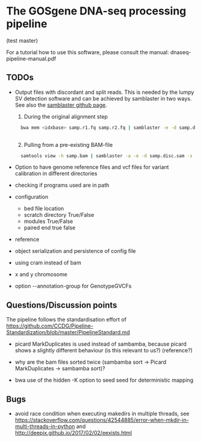 # The GOSgene DNA-seq processing pipeline

(test master)

For a tutorial how to use this software, please consult the manual:
dnaseq-pipeline-manual.pdf

## TODOs

* Output files with discordant and split reads. This is needed by the
  lumpy SV detection software and can be achieved by samblaster in two
  ways. See also the [samblaster github
  page](https://github.com/GregoryFaust/samblaster).

  
  1. During the original alignment step
  
  ```sh
    bwa mem <idxbase> samp.r1.fq samp.r2.fq | samblaster -e -d samp.disc.sam -s samp.split.sam | samtools view -Sb - > samp.out.bam
	
  ```

  2. Pulling from a pre-existing BAM-file

  ```sh
    samtools view -h samp.bam | samblaster -a -e -d samp.disc.sam -s samp.split.sam -o /dev/null
  ```
  
* Option to have genome reference files and vcf files for variant
  calibration in different directories
  
* checking if programs used are in path

* configuration
  * bed file location
  * scratch directory True/False
  * modules True/False
  * paired end true false

* reference
	
* object serialization and persistence of config file

* using cram instead of bam

* x and y chromosome

* option --annotation-group for GenotypeGVCFs

## Questions/Discussion points

The pipeline follows the standardisation effort of https://github.com/CCDG/Pipeline-Standardization/blob/master/PipelineStandard.md

* picard MarkDuplicates is used instead of sambamba, because picard shows a slightly different behaviour (is this relevant to us?) (reference?)

* why are the bam files sorted twice (sambamba sort -> Picard MarkDuplicates -> sambamba sort)?

* bwa use of the hidden -K option to seed seed for deterministic mapping

## Bugs

* avoid race condition when executing makedirs in multiple threads, see
  https://stackoverflow.com/questions/42544885/error-when-mkdir-in-multi-threads-in-python
  and
  http://deepix.github.io/2017/02/02/eexists.html
